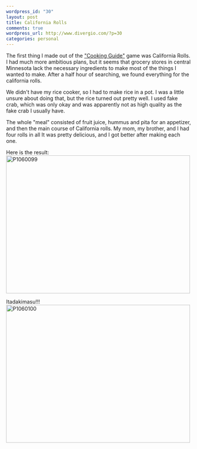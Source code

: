 ```yaml
--- 
wordpress_id: "30"
layout: post
title: California Rolls
comments: true
wordpress_url: http://www.divergio.com/?p=30
categories: personal
---
```

The first thing I made out of the <a href="http://en.wikipedia.org/wiki/DS_Cooking">"Cooking Guide"</a> game was California Rolls. I had much more ambitious plans, but it seems that grocery stores in central Minnesota lack the necessary ingredients to make most of the things I wanted to make. After a half hour of searching, we found everything for the california rolls.

We didn't have my rice cooker, so I had to make rice in a pot. I was a little unsure about doing that, but the rice turned out pretty well. I used fake crab, which was only okay and was apparently not as high quality as the fake crab I usually have.

The whole "meal" consisted of fruit juice, hummus and pita for an appetizer, and then the main course of California rolls. My mom, my brother, and I had four rolls in all  It was pretty delicious, and I got better after making each one.

Here is the result:
<a href="http://www.flickr.com/photos/divergio/3318074385/" class="tt-flickr tt-flickr-Medium" title="P1060099"><img class="alignnone" src="http://farm4.static.flickr.com/3480/3318074385_eebb5512b0.jpg" alt="P1060099" width="500" height="375" /></a>

Itadakimasu!!!
<a href="http://www.flickr.com/photos/divergio/3318900788/" class="tt-flickr tt-flickr-Medium" title="P1060100"><img class="alignnone" src="http://farm4.static.flickr.com/3360/3318900788_f376f0a7f8.jpg" alt="P1060100" width="500" height="375" /></a>
